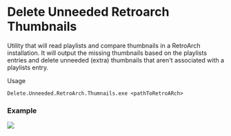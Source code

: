# Delete Unneeded Retroarch Thumbnails
Utility that will read playlists and compare thumbnails in a RetroArch installation. It will output the missing thumbnails based on the playlists entries and delete unneeded (extra) thumbnails that aren't associated with a playlists entry.

Usage
```
Delete.Unneeded.RetroArch.Thumnails.exe <pathToRetroARch>
```
### Example
![](https://user-images.githubusercontent.com/11904426/49401071-1d6eb000-f714-11e8-8f32-f206e70b6e40.jpg)
